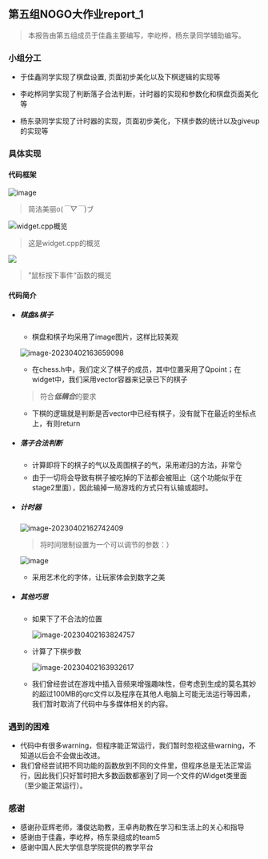 ## 第五组NOGO大作业report_1

> 本报告由第五组成员于佳鑫主要编写，李屹桦，杨东录同学辅助编写。

### 小组分工

* 于佳鑫同学实现了棋盘设置, 页面初步美化以及下棋逻辑的实现等

* 李屹桦同学实现了判断落子合法判断，计时器的实现和参数化和棋盘页面美化等

* 杨东录同学实现了计时器的实现，页面初步美化，下棋步数的统计以及giveup的实现等

### 具体实现
#### 代码框架

![image](https://github.com/Liyh04/2205/blob/main/image_in_md/%E5%B1%8F%E5%B9%95%E6%88%AA%E5%9B%BE%202023-04-02%20154924.png)

> 简洁美丽o(*￣▽￣*)ブ

![widget.cpp概览](https://github.com/Liyh04/2205/blob/main/image_in_md/%E5%B1%8F%E5%B9%95%E6%88%AA%E5%9B%BE%202023-04-02%20220225.png)

> 这是widget.cpp的概览

![](https://github.com/Liyh04/2205/blob/main/image_in_md/%E5%B1%8F%E5%B9%95%E6%88%AA%E5%9B%BE%202023-04-02%20220348.png)

> ”鼠标按下事件“函数的概览

#### 代码简介

* ##### 棋盘&棋子

  * 棋盘和棋子均采用了image图片，这样比较美观

   ![image-20230402163659098](https://github.com/Liyh04/2205/blob/main/image_in_md/%E5%B1%8F%E5%B9%95%E6%88%AA%E5%9B%BE%202023-04-02%20163626.png)

  * 在chess.h中，我们定义了棋子的成员，其中位置采用了Qpoint；在widget中，我们采用vector容器来记录已下的棋子

  > 符合***低耦合***的要求

  * 下棋的逻辑就是判断是否vector中已经有棋子，没有就下在最近的坐标点上，有则return

* ##### 落子合法判断

  * 计算即将下的棋子的气以及周围棋子的气，采用递归的方法，非常👌
  * 由于一切将会导致有棋子被吃掉的下法都会被阻止（这个功能似乎在stage2里面），因此输掉一局游戏的方式只有认输或超时。

* ##### 计时器

  ![image-20230402162742409](https://github.com/Liyh04/2205/blob/main/image_in_md/%E5%B1%8F%E5%B9%95%E6%88%AA%E5%9B%BE%202023-04-02%20164019.png)

  > 将时间限制设置为一个可以调节的参数：）

  ![image](https://github.com/Liyh04/2205/blob/main/image_in_md/%E5%B1%8F%E5%B9%95%E6%88%AA%E5%9B%BE%202023-04-02%20162732.png)

  * 采用艺术化的字体，让玩家体会到数字之美

* ##### 其他巧思

  * 如果下了不合法的位置

    ![image-20230402163824757](https://github.com/Liyh04/2205/blob/main/image_in_md/%E5%B1%8F%E5%B9%95%E6%88%AA%E5%9B%BE%202023-04-02%20163615.png)

  * 计算了下棋步数

    ![image-20230402163932617](https://github.com/Liyh04/2205/blob/main/image_in_md/%E5%B1%8F%E5%B9%95%E6%88%AA%E5%9B%BE%202023-04-02%20163642.png)
    
  * 我们曾经尝试在游戏中插入音频来增强趣味性，但考虑到生成的莫名其妙的超过100MB的qrc文件以及程序在其他人电脑上可能无法运行等因素，我们暂时取消了代码中与多媒体相关的内容。

### 遇到的困难

* 代码中有很多warning，但程序能正常运行，我们暂时忽视这些warning，不知道以后会不会做出改进。
* 我们曾经尝试把不同功能的函数放到不同的文件里，但程序总是无法正常运行，因此我们只好暂时把大多数函数都塞到了同一个文件的Widget类里面（至少能正常运行）。

### 感谢

* 感谢孙亚辉老师，潘俊达助教，王卓冉助教在学习和生活上的关心和指导
* 感谢由于佳鑫，李屹桦，杨东录组成的team5
* 感谢中国人民大学信息学院提供的教学平台





